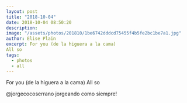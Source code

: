 ```yaml
---
layout: post
title: "2018-10-04"
date: 2018-10-04 08:50:20
description: 
image: "/assets/photos/201810/1be6742dddcd75455f4b5fe2bc1be7a1.jpg"
author: Elise Plain
excerpt: For you (de la higuera a la cama)
All so
tags: 
  - photos
  - all
---
```


For you (de la higuera a la cama)
All so
<p></p>
<p>@jorgecocoserrano jorgeando como siempre!</p>